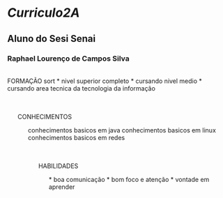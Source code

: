 # <i> Curriculo2A </i>
## Aluno do Sesi Senai
### <b> Raphael Lourenço de Campos Silva </b>

<br />
FORMAÇÃO 
sort
* nivel superior completo
* cursando nivel medio 
* cursando area tecnica da tecnologia da informação 
<ol>
<br />

<br />
CONHECIMENTOS
<ol>
conhecimentos basicos em java
conhecimentos basicos em linux
conhecimentos basicos em redes
<ol>
<br />

<br />
HABILIDADES 
<ol>
* boa comunicação 
* bom foco e atenção 
* vontade em aprender 
<br />
